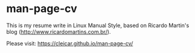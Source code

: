 # man-page-cv
This is my resume write in Linux Manual Style, based on Ricardo Martin's blog (http://www.ricardomartins.com.br/).

Please visit: https://cleicar.github.io/man-page-cv/

